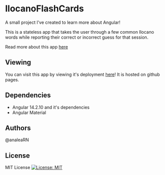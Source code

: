 # IlocanoFlashCards

A small project I've created to learn more about Angular!

This is a stateless app that takes the user through a few common Ilocano words while reporting their correct or incorrect guess for that session.

Read more about this app [here](https://analearn.github.io/angular-practice/about)

## Viewing

You can visit this app by viewing it's deployment [here](https://analearn.github.io/angular-practice/home)! It is hosted on github pages.

## Dependencies

- Angular 14.2.10 and it's dependencies
- Angular Material

## Authors

@analeaRN

## License

MIT License
[![License: MIT](https://img.shields.io/badge/License-MIT-yellow.svg)](https://opensource.org/licenses/MIT)